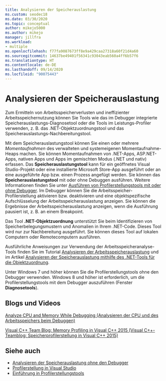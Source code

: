```yaml
---
title: Analysieren der Speicherauslastung
ms.custom: seodec18
ms.date: 03/30/2020
ms.topic: conceptual
author: mikejo5000
ms.author: mikejo
manager: jillfra
ms.workload:
- multiple
ms.openlocfilehash: f77fa9087673ff8e9a429caa27318a60f21d4a60
ms.sourcegitcommit: 14637be49401f56341c93043eab560a4ff6b57f6
ms.translationtype: HT
ms.contentlocale: de-DE
ms.lasthandoff: 09/14/2020
ms.locfileid: "90075443"
---
```

# <a name="analyze-memory-usage"></a>Analysieren der Speicherauslastung

Zum Ermitteln von Arbeitsspeicherverlusten und ineffizienter Arbeitsspeichernutzung können Sie Tools wie das im Debugger integrierte Speicherauslastungs-Diagnosetool oder die Tools im Leistungs-Profiler verwenden, z. B. das .NET-Objektzuordnungstool und das Speicherauslastungs-Nachbereitungstool.

Mit dem Speicherauslastungstool können Sie einen oder mehrere *Momentaufnahmen* des verwalteten und systemeigenen Momentaufnahme-Heaps machen. Sie können Momentaufnahmen von .NET-Apps, ASP.NET-Apps, nativen Apps und Apps im gemischten Modus (.NET und nativ) erfassen. Das **Speicherauslastungstool** kann für ein geöffnetes Visual Studio-Projekt oder eine installierte Microsoft Store-App ausgeführt oder an eine ausgeführte App bzw. einen Prozess angefügt werden. Sie können das **Speicherauslastungstool** mit oder ohne Debuggen ausführen. Weitere Informationen finden Sie unter [Ausführen von Profilerstellungstools mit oder ohne Debugger](../profiling/running-profiling-tools-with-or-without-the-debugger.md). Im Debugger können Sie die Arbeitsspeicher-Profilerstellung aktivieren bzw. deaktivieren und eine objektspezifische Aufschlüsselung der Arbeitsspeicherauslastung anzeigen. Sie können die Ergebnisse der Arbeitsspeicherauslastung anzeigen, wenn die Ausführung pausiert ist, z. B. an einem Breakpoint.

Das Tool **.NET-Objektzuordnung** unterstützt Sie beim Identifizieren von Speicherbelegungsmustern und Anomalien in Ihrem .NET-Code. Dieses Tool wird nur zur Nachbereitung ausgeführt. Sie können dieses Tool auf lokalen Computern oder Remotecomputern ausführen.

Ausführliche Anweisungen zur Verwendung der Arbeitsspeicheranalyse-Tools finden Sie im Tutorial [Analysieren der Arbeitsspeicherauslastung](../profiling/memory-usage.md) und im Artikel [Analysieren der Speicherauslastung mithilfe des .NET-Tools für die Objektzuordnung](../profiling/dotnet-alloc-tool.md).

Unter Windows 7 und höher können Sie die Profilerstellungstools ohne den Debugger verwenden. Windows 8 und höher ist erforderlich, um die Profilerstellungstools mit dem Debugger auszuführen (Fenster **Diagnosetools**).

## <a name="blogs-and-videos"></a>Blogs und Videos

[Analyze CPU and Memory While Debugging (Analysieren der CPU und des Arbeitsspeichers beim Debuggen)](https://devblogs.microsoft.com/visualstudio/analyze-cpu-memory-while-debugging/)

[Visual C++ Team Blog: Memory Profiling in Visual C++ 2015 (Visual C++-Teamblog: Speicherprofilerstellung in Visual C++ 2015)](https://devblogs.microsoft.com/cppblog/memory-profiling-in-visual-c-2015/)

## <a name="see-also"></a>Siehe auch

- [Analysieren der Speicherauslastung ohne den Debugger](../profiling/memory-usage-without-debugging2.md)
- [Profilerstellung in Visual Studio](../profiling/index.yml)
- [Einführung in Profilerstellungstools](../profiling/profiling-feature-tour.md)
